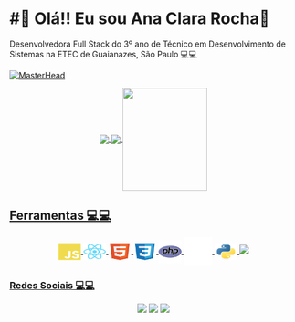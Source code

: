 
<h1>#🌟 Olá!! Eu sou Ana Clara Rocha🌟</h1>

Desenvolvedora Full Stack do 3º ano de Técnico em Desenvolvimento de Sistemas na ETEC de Guaianazes, São Paulo 💻💻

[![MasterHead](https://visme.co/blog/wp-content/uploads/2019/10/animated-presentation-software-header.gif)]()

 <div  align="center">
  <a href="https://github.com/anaClaraRocha">
  <img height="180em"   align="center" src="https://github-readme-stats.vercel.app/api?username=anaClaraRocha&show_icons=true&theme=dracula&include_all_commits=true&count_private=true"/>
  <img height="180em"  align="center" src="https://github-readme-stats.vercel.app/api/top-langs/?username=anaClaraRocha&layout=compact&langs_count=7&theme=dracula" />
  <img align="center" width="148" height="180" src="https://media1.tenor.com/images/68e8337fb4eb7e40645d832c64762a8b/tenor.gif?itemid=19443613">
</div>

## Ferramentas 💻💻
<div align="center" style="display: inline_block;">
  <img align="center" alt="Ana-Js" height="30" width="40" src="https://raw.githubusercontent.com/devicons/devicon/master/icons/javascript/javascript-plain.svg">
  <!-- <img align="center" alt=Ana-Ts" height="30" width="40" src="https://raw.githubusercontent.com/devicons/devicon/master/icons/typescript/typescript-plain.svg"> -->
  <img align="center" alt="Ana-React" height="30" width="40" src="https://raw.githubusercontent.com/devicons/devicon/master/icons/react/react-original.svg">
  <img align="center" alt="Ana-HTML" height="30" width="40" src="https://raw.githubusercontent.com/devicons/devicon/master/icons/html5/html5-original.svg">
   <!-- <img align="center" alt="Laravel" height="25" src="https://raw.githubusercontent.com/devicons/devicon/master/icons/laravel/laravel-plain.svg"> -->
  <img align="center" alt="Ana-CSS" height="30" width="40" src="https://raw.githubusercontent.com/devicons/devicon/master/icons/css3/css3-original.svg">
  <img align="center" alt="Ana-Php" height="40" src="https://raw.githubusercontent.com/devicons/devicon/master/icons/php/php-original.svg">
  <img align="center" alt="Ana-MySQL" width="50" src="https://raw.githubusercontent.com/devicons/devicon/master/icons/mysql/mysql-original-wordmark.svg" style="filter: brightness(0) invert(1);">
  <img align="center" alt="Ana-Python" height="30" width="40" src="https://raw.githubusercontent.com/devicons/devicon/master/icons/python/python-original.svg">
  <img height="40" src="https://cdn.jsdelivr.net/gh/devicons/devicon/icons/java/java-original.svg" />
</div>

### Redes Sociais 💻💻
<div align="center"> 
  <a href="https://instagram.com/_ana.rocha_?utm_source=qr&igshid=eXR5d3FibXczc3F6" target="_blank"><img src="https://img.shields.io/badge/-Instagram-%23E4405F?style=for-the-badge&logo=instagram&logoColor=white" target="_blank"></a>
  <a href = "mailto:rochaanaclara602@gmail.com"><img src="https://img.shields.io/badge/-Gmail-%23333?style=for-the-badge&logo=gmail&logoColor=white" target="_blank"></a>
  <a href="https://www.linkedin.com/in/ana-clara-rochaa" target="_blank"><img src="https://img.shields.io/badge/-LinkedIn-%230077B5?style=for-the-badge&logo=linkedin&logoColor=white" target="_blank"></a> 
  
</div>

